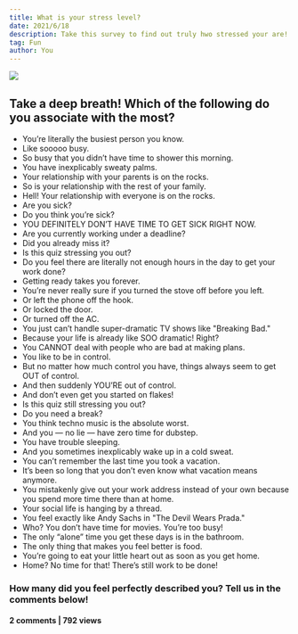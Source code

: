 ```yaml
---
title: What is your stress level?
date: 2021/6/18
description: Take this survey to find out truly hwo stressed your are!
tag: Fun
author: You
---
```


![](/common-physical-symptoms-of-hidden-stress.jpg)

## Take a deep breath! Which of the following do you associate with the most?

-   You’re literally the busiest person you know.
-   Like sooooo busy.
-   So busy that you didn’t have time to shower this morning.
-   You have inexplicably sweaty palms.
-   Your relationship with your parents is on the rocks.
-   So is your relationship with the rest of your family.
-   Hell! Your relationship with everyone is on the rocks.
-   Are you sick?
-   Do you think you’re sick?
-   YOU DEFINITELY DON’T HAVE TIME TO GET SICK RIGHT NOW.
-   Are you currently working under a deadline?
-   Did you already miss it?
-   Is this quiz stressing you out?
-   Do you feel there are literally not enough hours in the day to get your work done?
-   Getting ready takes you forever.
-   You’re never really sure if you turned the stove off before you left.
-   Or left the phone off the hook.
-   Or locked the door.
-   Or turned off the AC.
-   You just can’t handle super-dramatic TV shows like "Breaking Bad."
-   Because your life is already like SOO dramatic! Right?
-   You CANNOT deal with people who are bad at making plans.
-   You like to be in control.
-   But no matter how much control you have, things always seem to get OUT of control.
-   And then suddenly YOU’RE out of control.
-   And don’t even get you started on flakes!
-   Is this quiz still stressing you out?
-   Do you need a break?
-   You think techno music is the absolute worst.
-   And you — no lie — have zero time for dubstep.
-   You have trouble sleeping.
-   And you sometimes inexplicably wake up in a cold sweat.
-   You can’t remember the last time you took a vacation.
-   It’s been so long that you don’t even know what vacation means anymore.
-   You mistakenly give out your work address instead of your own because you spend more time there than at home.
-   Your social life is hanging by a thread.
-   You feel exactly like Andy Sachs in "The Devil Wears Prada."
-   Who? You don’t have time for movies. You’re too busy!
-   The only “alone” time you get these days is in the bathroom.
-   The only thing that makes you feel better is food.
-   You’re going to eat your little heart out as soon as you get home.
-   Home? No time for that! There’s still work to be done!

### How many did you feel perfectly described you? Tell us in the comments below!

#### 2 comments | 792 views
